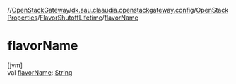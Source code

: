 //[OpenStackGateway](../../../../index.md)/[dk.aau.claaudia.openstackgateway.config](../../index.md)/[OpenStackProperties](../index.md)/[FlavorShutoffLifetime](index.md)/[flavorName](flavor-name.md)

# flavorName

[jvm]\
val [flavorName](flavor-name.md): [String](https://kotlinlang.org/api/latest/jvm/stdlib/kotlin/-string/index.html)
